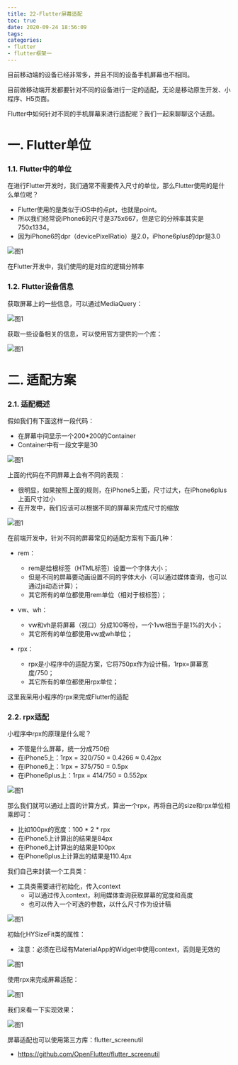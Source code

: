 ```yaml
---
title: 22-Flutter屏幕适配
toc: true
date: 2020-09-24 18:56:09
tags:
categories:
- flutter
- flutter框架一
---
```


目前移动端的设备已经非常多，并且不同的设备手机屏幕也不相同。

目前做移动端开发都要针对不同的设备进行一定的适配，无论是移动原生开发、小程序、H5页面。

Flutter中如何针对不同的手机屏幕来进行适配呢？我们一起来聊聊这个话题。

# 一. Flutter单位

### 1.1. Flutter中的单位

在进行Flutter开发时，我们通常不需要传入尺寸的单位，那么Flutter使用的是什么单位呢？

 - Flutter使用的是类似于iOS中的点pt，也就是point。
 - 所以我们经常说iPhone6的尺寸是375x667，但是它的分辨率其实是750x1334。
 - 因为iPhone6的dpr（devicePixelRatio）是2.0，iPhone6plus的dpr是3.0

![图1](22-Flutter屏幕适配/22_001.png)


在Flutter开发中，我们使用的是对应的逻辑分辨率

### 1.2. Flutter设备信息

获取屏幕上的一些信息，可以通过MediaQuery：

![图1](22-Flutter屏幕适配/22_002.png)

获取一些设备相关的信息，可以使用官方提供的一个库：

![图1](22-Flutter屏幕适配/22_003.png)

# 二. 适配方案

### 2.1. 适配概述

假如我们有下面这样一段代码：

 - 在屏幕中间显示一个200*200的Container
 - Container中有一段文字是30

![图1](22-Flutter屏幕适配/22_004.png)

上面的代码在不同屏幕上会有不同的表现：

 - 很明显，如果按照上面的规则，在iPhone5上面，尺寸过大，在iPhone6plus上面尺寸过小
 - 在开发中，我们应该可以根据不同的屏幕来完成尺寸的缩放

![图1](22-Flutter屏幕适配/22_005.png)

在前端开发中，针对不同的屏幕常见的适配方案有下面几种：

 - rem：
	- rem是给根标签（HTML标签）设置一个字体大小；
	- 但是不同的屏幕要动画设置不同的字体大小（可以通过媒体查询，也可以通过js动态计算）；
	- 其它所有的单位都使用rem单位（相对于根标签）；

 - vw、wh：
	- vw和vh是将屏幕（视口）分成100等份，一个1vw相当于是1%的大小；
	- 其它所有的单位都使用vw或wh单位；
	
 - rpx：
	- rpx是小程序中的适配方案，它将750px作为设计稿，1rpx=屏幕宽度/750；
	- 其它所有的单位都使用rpx单位；

这里我采用小程序的rpx来完成Flutter的适配

### 2.2. rpx适配

小程序中rpx的原理是什么呢？

 - 不管是什么屏幕，统一分成750份
 - 在iPhone5上：1rpx = 320/750 = 0.4266 ≈ 0.42px
 - 在iPhone6上：1rpx = 375/750 = 0.5px
 - 在iPhone6plus上：1rpx = 414/750 = 0.552px

![图1](22-Flutter屏幕适配/22_006.png)

那么我们就可以通过上面的计算方式，算出一个rpx，再将自己的size和rpx单位相乘即可：

 - 比如100px的宽度：100 * 2 * rpx
 - 在iPhone5上计算出的结果是84px
 - 在iPhone6上计算出的结果是100px
 - 在iPhone6plus上计算出的结果是110.4px

我们自己来封装一个工具类：

 - 工具类需要进行初始化，传入context
	- 可以通过传入context，利用媒体查询获取屏幕的宽度和高度
	- 也可以传入一个可选的参数，以什么尺寸作为设计稿

![图1](22-Flutter屏幕适配/22_007.png)

初始化HYSizeFit类的属性：

 - 注意：必须在已经有MaterialApp的Widget中使用context，否则是无效的

![图1](22-Flutter屏幕适配/22_008.png)

使用rpx来完成屏幕适配：

![图1](22-Flutter屏幕适配/22_009.png)

我们来看一下实现效果：

![图1](22-Flutter屏幕适配/22_010.png)

屏幕适配也可以使用第三方库：flutter_screenutil

 - https://github.com/OpenFlutter/flutter_screenutil


